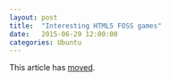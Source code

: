 ```yaml
---
layout: post
title:  "Interesting HTML5 FOSS games"
date:   2015-06-29 12:00:00
categories: Ubuntu
---
```


This article has [moved][newurl].

[newurl]: http://www.lieberbiber.de/2015/06/29/interesting-html5-foss-games/
